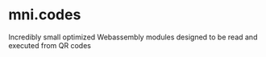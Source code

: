 # mni.codes

Incredibly small optimized Webassembly modules designed to be read and executed from QR codes